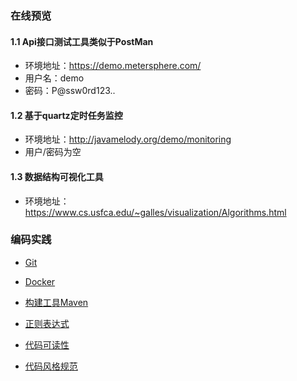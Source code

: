 

### 在线预览

#### 1.1 Api接口测试工具类似于PostMan

- 环境地址：https://demo.metersphere.com/
- 用户名：demo
- 密码：P@ssw0rd123..

#### 1.2 基于quartz定时任务监控

- 环境地址：http://javamelody.org/demo/monitoring
- 用户/密码为空

#### 1.3 数据结构可视化工具

- 环境地址：https://www.cs.usfca.edu/~galles/visualization/Algorithms.html 

### 编码实践

- [Git](https://www.cyc2018.xyz/%E5%85%B6%E5%AE%83/%E7%BC%96%E7%A0%81%E5%AE%9E%E8%B7%B5/Git.html)
- [Docker](https://www.cyc2018.xyz/%E5%85%B6%E5%AE%83/%E7%BC%96%E7%A0%81%E5%AE%9E%E8%B7%B5/Docker.html)
- [构建工具Maven](https://www.cyc2018.xyz/%E5%85%B6%E5%AE%83/%E7%BC%96%E7%A0%81%E5%AE%9E%E8%B7%B5/%E6%9E%84%E5%BB%BA%E5%B7%A5%E5%85%B7.html)  

- [正则表达式](https://www.cyc2018.xyz/%E5%85%B6%E5%AE%83/%E7%BC%96%E7%A0%81%E5%AE%9E%E8%B7%B5/%E6%AD%A3%E5%88%99%E8%A1%A8%E8%BE%BE%E5%BC%8F.html)
- [代码可读性](https://www.cyc2018.xyz/%E5%85%B6%E5%AE%83/%E7%BC%96%E7%A0%81%E5%AE%9E%E8%B7%B5/%E4%BB%A3%E7%A0%81%E5%8F%AF%E8%AF%BB%E6%80%A7.html) 
- [代码风格规范](https://www.cyc2018.xyz/%E5%85%B6%E5%AE%83/%E7%BC%96%E7%A0%81%E5%AE%9E%E8%B7%B5/%E4%BB%A3%E7%A0%81%E9%A3%8E%E6%A0%BC%E8%A7%84%E8%8C%83.html) 


